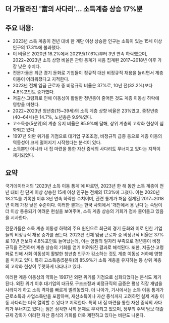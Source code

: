 ## 더 가팔라진 '富의 사다리'… 소득계층 상승 17%뿐

## 주요 내용:
*   2023년 소득 계층이 전년 대비 한 계단 이상 상승한 인구는 소득이 있는 15세 이상 인구의 17.3%에 불과했다.
*   이 비율은 2020년 18.2%에서 2021년(17.6%)부터 3년 연속 하락했으며, 2022~2023년 소득 상향 비율은 관련 통계가 처음 집계된 2017~2018년 이후 가장 낮은 수치다.
*   전문가들은 최근 경기 둔화로 기업들이 정규직 대신 비정규직 채용을 늘리면서 계층 이동이 어려워졌다고 지적한다.
*   2023년 전체 임금 근로자 중 비정규직 비율은 37%로, 10년 전(32.2%)보다 4.8%포인트 증가했다.
*   저출산·고령화로 인해 이동성이 활발한 청년층이 줄어든 것도 계층 이동성 하락에 영향을 미쳤다.
*   2022~2023년 청년층(15~39세)의 소득 계층 상향 비율은 23%였고, 중장년층(40~64세)은 14.7%, 노년층은 9.9%였다.
*   고소득층(5분위)의 계층 유지 비율은 85.9%에 달해, 상위 계층의 고착화 현상이 심화되고 있다.
*   1997년 외환 위기를 기점으로 대기업 구조조정, 비정규직 급증 등으로 계층 이동의 역동성이 크게 떨어지기 시작했다는 분석이 있다.
*   소득뿐만 아니라 내 집 마련을 통한 자산 증식의 사다리도 무너지고 있다는 지적이 제기되었다.

## 요약
국가데이터처의 '2023년 소득 이동 통계'에 따르면, 2023년 한 해 동안 소득 계층이 전년 대비 한 단계 이상 상승한 15세 이상 인구는 전체의 17.3%에 그쳤다. 이는 2020년 18.2%를 기록한 이후 3년 연속 하락한 수치이며, 관련 통계가 처음 집계된 2017~2018년 이래 가장 낮은 수준이다. 이러한 결과는 한국 사회에서 '개천에서 용 난다'는 속담이 더 이상 통용되기 어려운 현실을 보여주며, 소득 계층 상승의 기회가 점차 줄어들고 있음을 시사한다.

전문가들은 소득 계층 이동성 하락의 주요 원인으로 최근의 경기 둔화와 이로 인한 기업들의 비정규직 채용 증가를 꼽는다. 2023년 전체 임금 근로자 중 비정규직 비율은 37%로 10년 전보다 4.8%포인트 늘어났는데, 이는 양질의 일자리 부족으로 청년층이 비정규직을 전전하며 계층 상승의 기회를 얻기 어려워진 결과로 해석된다. 또한, 저출산·고령화로 인해 사회 이동성이 활발한 청년층 인구가 감소하는 것도 계층 이동성 저하에 영향을 미치고 있다. 특히 고소득층(5분위)의 85.9%가 소득 계층을 유지하는 등 상위 계층의 고착화 현상이 뚜렷하게 나타나고 있다.

이러한 계층 이동성의 약화는 1997년 외환 위기를 기점으로 심화되었다는 분석도 제기된다. 외환 위기 이후 대기업의 대규모 구조조정과 비정규직의 급증은 평생 직장 개념을 사라지게 하고 소득 격차를 빠르게 벌려놓았다. 더 나아가, 기사에서는 소득 이동 통계가 근로소득과 사업소득만을 포함하며, 재산소득이나 자산 증식까지 고려하면 실제 계층 이동 사다리는 더욱 열악할 수 있다고 지적한다. 특히 내 집 마련을 통한 자산 증식의 사다리가 무너지고 있다는 점은 심각한 사회 문제로 부각되고 있으며, 정부의 주택 담보 대출 규제 강화가 이러한 자산 증식의 기회를 더욱 제한하고 있다는 비판도 나온다.